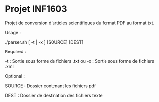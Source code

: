 # Projet INF1603
Projet de conversion d'articles scientifiques du format PDF au format txt.

  Usage :
  
./parser.sh [ -t | -x ] [SOURCE] [DEST]

  Required :
  
-t : Sortie sous forme de fichiers .txt
ou
-x : Sortie sous forme de fichiers .xml

  Optional :
  
SOURCE : Dossier contenant les fichiers pdf

DEST : Dossier de destination des fichiers texte


